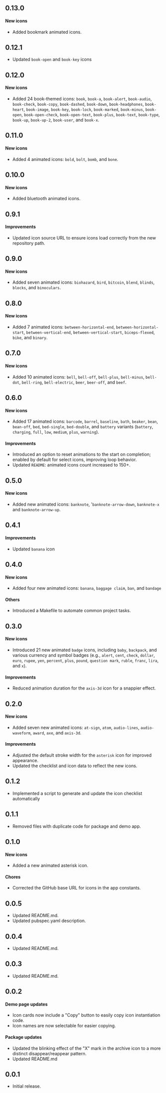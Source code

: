 ## 0.13.0

#### New icons
* Added bookmark animated icons.

## 0.12.1

* Updated `book-open` and `book-key` icons

## 0.12.0

#### New icons
* Added 24 book-themed icons: `book`, `book-a`, `book-alert`, `book-audio`, `book-check`, `book-copy`, `book-dashed`, `book-down`, `book-headphones`, `book-heart`, `book-image`, `book-key`, `book-lock`, `book-marked`, `book-minus`, `book-open`, `book-open-check`, `book-open-text`, `book-plus`, `book-text`, `book-type`, `book-up`, `book-up-2`, `book-user`, and `book-x`.

## 0.11.0

#### New icons
* Added 4 animated icons: `bold`, `bolt`, `bomb`, and `bone`.

## 0.10.0

#### New icons
* Added bluetooth animated icons.

## 0.9.1

#### Improvements
* Updated icon source URL to ensure icons load correctly from the new repository path.

## 0.9.0

#### New icons
* Added seven animated icons: `biohazard`, `bird`, `bitcoin`, `blend`, `blinds`, `blocks`, and `binoculars`.

## 0.8.0

#### New icons
* Added 7 animated icons: `between-horizontal-end`, `between-horizontal-start`, `between-vertical-end`, `between-vertical-start`, `biceps-flexed`, `bike`, and `binary`.

## 0.7.0

#### New icons
* Added 10 animated icons: `bell`, `bell-off`, `bell-plus`, `bell-minus`, `bell-dot`, `bell-ring`, `bell-electric`, `beer`, `beer-off`, and `beef`.

## 0.6.0

#### New icons

* Added 17 animated icons: `barcode`, `barrel`, `baseline`, `bath`, `beaker`, `bean`, `bean-off`, `bed`, `bed-single`, `bed-double`, and `battery` variants (`battery`, `charging`, `full`, `low`, `medium`, `plus`, `warning`).

#### Improvements

* Introduced an option to reset animations to the start on completion; enabled by default for select icons, improving loop behavior.
* Updated `README`: animated icons count increased to 150+.

## 0.5.0

#### New icons

* Added new animated icons: `banknote`, '`banknote-arrow-down`, `banknote-x` and `banknote-arrow-up`.

## 0.4.1

#### Improvements

* Updated `banana` icon

## 0.4.0

#### New icons

* Added four new animated icons: `banana`, `baggage claim`, `ban`, and `bandage`

#### Others

* Introduced a Makefile to automate common project tasks.

## 0.3.0

#### New icons

* Introduced 21 new animated `badge` icons, including `baby`, `backpack`, and various currency and symbol badges (e.g., `alert`, `cent`, `check`, `dollar`, `euro`, `rupee`, `yen`, `percent`, `plus`, `pound`, `question mark`, `ruble`, `franc`, `lira`, and `x`).

#### Improvements

* Reduced animation duration for the `axis-3d` icon for a snappier effect.

## 0.2.0

#### New icons

* Added seven new animated icons: `at-sign`, `atom`, `audio-lines`, `audio-waveform`, `award`, `axe`, and `axis-3d`.

#### Improvements

* Adjusted the default stroke width for the `asterisk` icon for improved appearance.
* Updated the checklist and icon data to reflect the new icons.

## 0.1.2

* Implemented a script to generate and update the icon checklist automatically

## 0.1.1

* Removed files with duplicate code for package and demo app.

## 0.1.0

#### New icons

* Added a new animated asterisk icon.

#### Chores

* Corrected the GitHub base URL for icons in the app constants.

## 0.0.5

* Updated README.md.
* Updated pubspec.yaml description.

## 0.0.4

* Updated README.md.

## 0.0.3

* Updated README.md.

## 0.0.2

#### Demo page updates

* Icon cards now include a "Copy" button to easily copy icon instantiation code.
* Icon names are now selectable for easier copying.

#### Package updates

* Updated the blinking effect of the "X" mark in the archive icon to a more distinct disappear/reappear pattern.
* Updated README.md

## 0.0.1

* Initial release.
